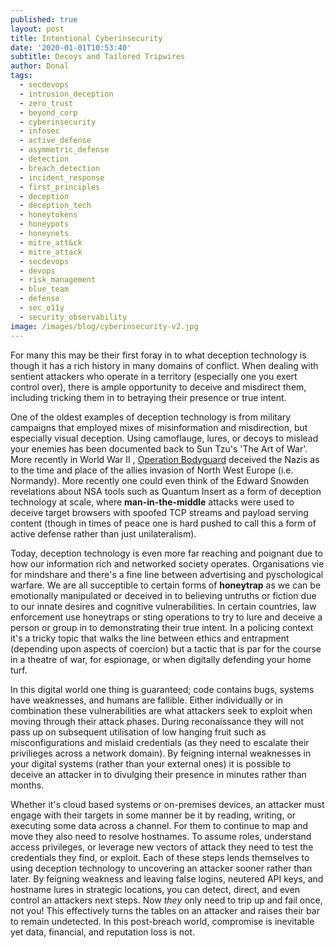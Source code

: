 ```yaml
---
published: true
layout: post
title: Intentional Cyberinsecurity
date: '2020-01-01T10:53:40'
subtitle: Decoys and Tailored Tripwires
author: Donal
tags:
  - secdevops
  - intrusion_deception
  - zero_trust
  - beyond_corp
  - cyberinsecurity
  - infosec
  - active_defense
  - asymmetric_defense
  - detection
  - breach_detection
  - incident_response
  - first_principles
  - deception
  - deception_tech
  - honeytokens
  - honeypots
  - honeynets
  - mitre_att&ck
  - mitre_attack
  - secdevops
  - devops
  - risk_management
  - blue_team
  - defense
  - sec_o11y
  - security_observability
image: /images/blog/cyberinsecurity-v2.jpg
---
```

For many this may be their first foray in to what deception technology is though it has a rich history in many domains of conflict. When dealing with sentient attackers who operate in a territory (especially one you exert control over), there is ample opportunity to deceive and misdirect them, including tricking them in to betraying their presence or true intent.

One of the oldest examples of deception technology is from military campaigns that employed mixes of misinformation and misdirection, but especially visual deception. Using camoflauge, lures, or decoys to mislead your enemies has been documented back to Sun Tzu's 'The Art of War'. More recently in World War II , [Operation Bodyguard](https://en.wikipedia.org/wiki/Operation_Bodyguard) deceived the Nazis as to the time and place of the allies invasion of North West Europe (i.e. Normandy). More recently one could even think of the Edward Snowden revelations about NSA tools such as Quantum Insert as a form of deception technology at scale, where **man-in-the-middle** attacks were used to deceive target browsers with spoofed TCP streams and payload serving content (though in times of peace one is hard pushed to call this a form of active defense rather than just unilateralism).

Today, deception technology is even more far reaching and poignant due to how our information rich and networked society operates. Organisations vie for mindshare and there's a fine line between advertising and pyschological warfare. We are all succeptible to certain forms of **honeytrap** as we can be emotionally manipulated or deceived in to believing untruths or fiction due to our innate desires and cognitive vulnerabilities. In certain countries, law enforcement use honeytraps or sting operations to try to lure and deceive a person or group in to demonstrating their true intent. In a policing context it's a tricky topic that walks the line between ethics and entrapment (depending upon aspects of coercion) but a tactic that is par for the course in a theatre of war, for espionage, or when digitally defending your home turf.

In this digital world one thing is guaranteed; code contains bugs, systems have weaknesses, and humans are fallible. Either individually or in combination these vulnerabilities are what attackers seek to exploit when moving through their attack phases. During reconaissance they will not pass up on subsequent utilisation of low hanging fruit such as misconfigurations and mislaid credentials (as they need to escalate their privilieges across a network domain). By feigning internal weaknesses in your digital systems (rather than your external ones) it is possible to deceive an attacker in to divulging their presence in minutes rather than months. 

Whether it's cloud based systems or on-premises devices, an attacker must engage with their targets in some manner be it by reading, writing, or executing some data across a channel. For them to continue to map and move they also need to resolve hostnames. To assume roles, understand access privileges, or leverage new vectors of attack they need to test the credentials they find, or exploit. Each of these steps lends themselves to using deception technology to uncovering an attacker sooner rather than later. By feigning weakness and leaving false logins, neutered API keys, and hostname lures in strategic locations, you can detect, direct, and even control an attackers next steps. Now *they* only need to trip up and fail once, not you! This effectively turns the tables on an attacker and raises their bar to remain undetected. In this post-breach world, compromise is inevitable yet data, financial, and reputation loss is not.
